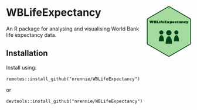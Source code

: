 # WBLifeExpectancy <img src="man/figures/logo.png" align="right" width="120" />

An R package for analysing and visualising World Bank life expectancy data.

## Installation

Install using:

```
remotes::install_github("nrennie/WBLifeExpectancy")
```

or 

```
devtools::install_github("nrennie/WBLifeExpectancy")
```
